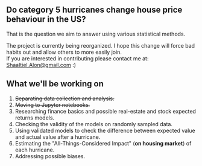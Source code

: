 ## Do category 5 hurricanes change house price behaviour in the US?

That is the question we aim to answer using various statistical methods.

The project is currently being reorganized. 
I hope this change will force bad habits out and allow others to more easily join.  
If you are interested in contributing please contact me at: Shaaltiel.Alon@gmail.com :)  

## What we'll be working on
1. ~~Separating data collection and analysis.~~
2. ~~Moving to Jupyter notebooks.~~
3. Researching finance basics and possible real-estate and stock expected returns models.
4. Checking the validity of the models on randomly sampled data.
5. Using validated models to check the difference between expected value and actual value after a hurricane.
6. Estimating the "All-Things-Considered Impact" (**on housing market**) of each hurricane.
7. Addressing possible biases.
